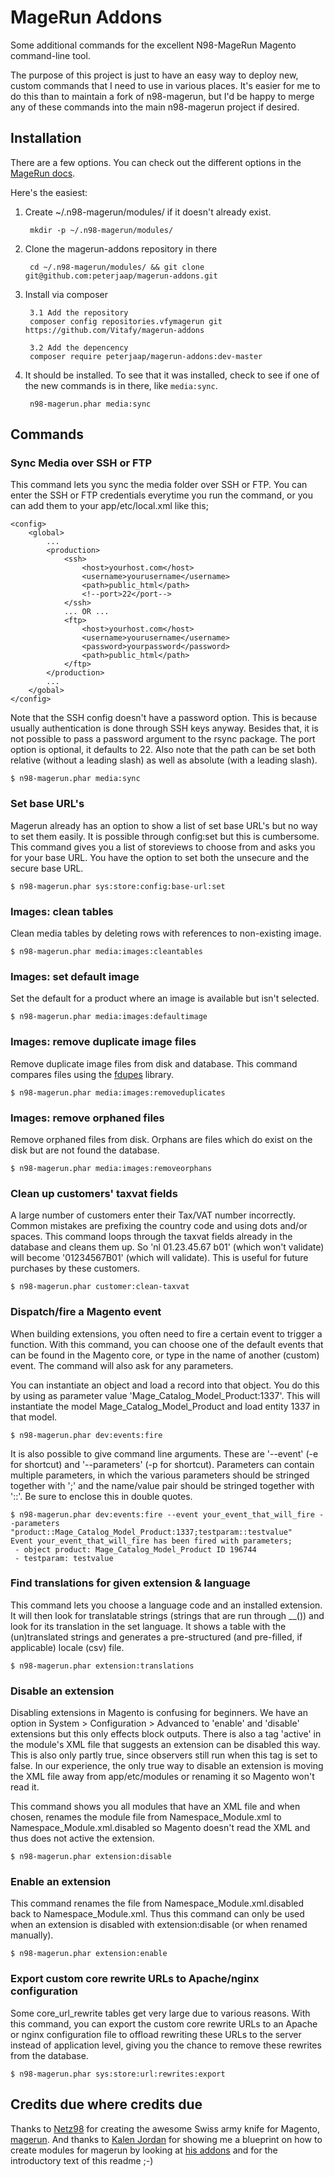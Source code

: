MageRun Addons
==============

Some additional commands for the excellent N98-MageRun Magento command-line tool.

The purpose of this project is just to have an easy way to deploy new, custom
commands that I need to use in various places.  It's easier for me to do this
than to maintain a fork of n98-magerun, but I'd be happy to merge any of these
commands into the main n98-magerun project if desired.

Installation
------------
There are a few options.  You can check out the different options in the [MageRun
docs](http://magerun.net/introducting-the-new-n98-magerun-module-system/).

Here's the easiest:

1. Create ~/.n98-magerun/modules/ if it doesn't already exist.

        mkdir -p ~/.n98-magerun/modules/

2. Clone the magerun-addons repository in there

        cd ~/.n98-magerun/modules/ && git clone git@github.com:peterjaap/magerun-addons.git

3. Install via composer

        3.1 Add the repository
        composer config repositories.vfymagerun git https://github.com/Vitafy/magerun-addons

        3.2 Add the depencency
        composer require peterjaap/magerun-addons:dev-master

4. It should be installed. To see that it was installed, check to see if one of the new commands is in there, like `media:sync`.

        n98-magerun.phar media:sync

Commands
--------

### Sync Media over SSH or FTP ###

This command lets you sync the media folder over SSH or FTP. You can enter the SSH or FTP credentials everytime you run the command, or you can add them to your app/etc/local.xml like this;

    <config>
        <global>
            ...
            <production>
                <ssh>
                    <host>yourhost.com</host>
                    <username>yourusername</username>
                    <path>public_html</path>
                    <!--port>22</port-->
                </ssh>
                ... OR ...
                <ftp>
                    <host>yourhost.com</host>
                    <username>yourusername</username>
                    <password>yourpassword</password>
                    <path>public_html</path>
                </ftp>
            </production>
            ...
        </gobal>
    </config>

Note that the SSH config doesn't have a password option. This is because usually authentication is done through SSH keys anyway. Besides that, it is not possible to pass a password argument to the rsync package.
The port option is optional, it defaults to 22.
Also note that the path can be set both relative (without a leading slash) as well as absolute (with a leading slash).

    $ n98-magerun.phar media:sync

### Set base URL's ###

Magerun already has an option to show a list of set base URL's but no way to set them easily. It is possible through config:set but this is cumbersome. This command gives you a list of storeviews to choose from and asks you for your base URL. You have the option to set both the unsecure and the secure base URL.

    $ n98-magerun.phar sys:store:config:base-url:set

### Images: clean tables ###

Clean media tables by deleting rows with references to non-existing image.

    $ n98-magerun.phar media:images:cleantables

### Images: set default image ###

Set the default for a product where an image is available but isn't selected.

    $ n98-magerun.phar media:images:defaultimage

### Images: remove duplicate image files ###

Remove duplicate image files from disk and database. This command compares files using the [fdupes](https://github.com/adrianlopezroche/fdupes) library.

    $ n98-magerun.phar media:images:removeduplicates

### Images: remove orphaned files ###

Remove orphaned files from disk. Orphans are files which do exist on the disk but are not found the database.

    $ n98-magerun.phar media:images:removeorphans

### Clean up customers' taxvat fields ###

A large number of customers enter their Tax/VAT number incorrectly. Common mistakes are prefixing the country code and using dots and/or spaces. This command loops through the taxvat fields already in the database and cleans them up. So 'nl 01.23.45.67 b01' (which won't validate) will become '01234567B01' (which will validate). This is useful for future purchases by these customers.

    $ n98-magerun.phar customer:clean-taxvat

### Dispatch/fire a Magento event ###

When building extensions, you often need to fire a certain event to trigger a function. With this command, you can choose one of the default events that can be found in the Magento core, or type in the name of another (custom) event. The command will also ask for any parameters.

You can instantiate an object and load a record into that object. You do this by using as parameter value 'Mage_Catalog_Model_Product:1337'. This will instantiate the model Mage_Catalog_Model_Product and load entity 1337 in that model.

    $ n98-magerun.phar dev:events:fire

It is also possible to give command line arguments. These are '--event' (-e for shortcut) and '--parameters' (-p for shortcut). Parameters can contain multiple parameters, in which the various parameters should be stringed together with ';' and the name/value pair should be stringed together with '::'. Be sure to enclose this in double quotes.

    $ n98-magerun.phar dev:events:fire --event your_event_that_will_fire --parameters "product::Mage_Catalog_Model_Product:1337;testparam::testvalue"
    Event your_event_that_will_fire has been fired with parameters;
     - object product: Mage_Catalog_Model_Product ID 196744
     - testparam: testvalue

### Find translations for given extension & language ###

This command lets you choose a language code and an installed extension. It will then look for translatable strings (strings that are run through __()) and look for its translation in the set language. It shows a table with the (un)translated strings and generates a pre-structured (and pre-filled, if applicable) locale (csv) file.

    $ n98-magerun.phar extension:translations

### Disable an extension ###

Disabling extensions in Magento is confusing for beginners. We have an option in System > Configuration > Advanced to 'enable' and 'disable' extensions but this only effects block outputs. There is also a tag 'active' in the module's XML file that suggests an extension can be disabled this way. This is also only partly true, since observers still run when this tag is set to false.
In our experience, the only true way to disable an extension is moving the XML file away from app/etc/modules or renaming it so Magento won't read it.

This command shows you all modules that have an XML file and when chosen, renames the module file from Namespace_Module.xml to Namespace_Module.xml.disabled so Magento doesn't read the XML and thus does not active the extension.

    $ n98-magerun.phar extension:disable

### Enable an extension ###

This command renames the file from Namespace_Module.xml.disabled back to Namespace_Module.xml. Thus this command can only be used when an extension is disabled with extension:disable (or when renamed manually).

    $ n98-magerun.phar extension:enable

### Export custom core rewrite URLs to Apache/nginx configuration ###

Some core_url_rewrite tables get very large due to various reasons. With this command, you can export the custom core rewrite URLs to an Apache or nginx configuration file to offload rewriting these URLs to the server instead of application level, giving you the chance to remove these rewrites from the database.

    $ n98-magerun.phar sys:store:url:rewrites:export

Credits due where credits due
--------

Thanks to [Netz98](http://www.netz98.de) for creating the awesome Swiss army knife for Magento, [magerun](https://github.com/netz98/n98-magerun/). And thanks to [Kalen Jordan](https://twitter.com/kalenjordan/) for showing me a blueprint on how to create modules for magerun by looking at [his addons](https://github.com/kalenjordan/magerun-addons/) and for the introductory text of this readme ;-)